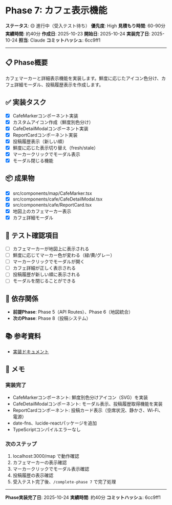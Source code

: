 # Phase 7: カフェ表示機能

**ステータス**: 🟡 進行中（受入テスト待ち）
**優先度**: High
**見積もり時間**: 60-90分
**実績時間**: 約40分
**作成日**: 2025-10-23
**開始日**: 2025-10-24
**実装完了日**: 2025-10-24
**担当**: Claude
**コミットハッシュ**: 6cc9ff1

---

## 📋 Phase概要

カフェマーカーと詳細表示機能を実装します。鮮度に応じたアイコン色分け、カフェ詳細モーダル、投稿履歴表示を作成します。

## ✅ 実装タスク

- [x] CafeMarkerコンポーネント実装
- [x] カスタムアイコン作成（鮮度別色分け）
- [x] CafeDetailModalコンポーネント実装
- [x] ReportCardコンポーネント実装
- [x] 投稿履歴表示（新しい順）
- [x] 鮮度に応じた表示切り替え（fresh/stale）
- [x] マーカークリックでモーダル表示
- [x] モーダル閉じる機能

## 📦 成果物

- [x] src/components/map/CafeMarker.tsx
- [x] src/components/cafe/CafeDetailModal.tsx
- [x] src/components/cafe/ReportCard.tsx
- [x] 地図上のカフェマーカー表示
- [x] カフェ詳細モーダル

## 🧪 テスト確認項目

- [ ] カフェマーカーが地図上に表示される
- [ ] 鮮度に応じてマーカー色が変わる（緑/黄/グレー）
- [ ] マーカークリックでモーダルが開く
- [ ] カフェ詳細が正しく表示される
- [ ] 投稿履歴が新しい順に表示される
- [ ] モーダルを閉じることができる

## 📝 依存関係

- **前提Phase**: Phase 5（API Routes）、Phase 6（地図統合）
- **次のPhase**: Phase 8（投稿システム）

## 📚 参考資料

- [実装ドキュメント](../../implementation/20251023_07-cafe-display.md)

## 📝 メモ

### 実装完了
- CafeMarkerコンポーネント: 鮮度別色分けアイコン（SVG）を実装
- CafeDetailModalコンポーネント: モーダル表示、投稿履歴取得機能を実装
- ReportCardコンポーネント: 投稿カード表示（空席状況、静かさ、Wi-Fi、電源）
- date-fns、lucide-reactパッケージを追加
- TypeScriptコンパイルエラーなし

### 次のステップ
1. localhost:3000/map で動作確認
2. カフェマーカーの表示確認
3. マーカークリックでモーダル表示確認
4. 投稿履歴の表示確認
5. 受入テスト完了後、`/complete-phase 7` で完了処理

---

**Phase実装完了日**: 2025-10-24
**実績時間**: 約40分
**コミットハッシュ**: 6cc9ff1
